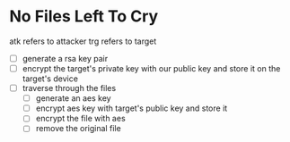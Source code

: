# No Files Left To Cry

atk refers to attacker
trg refers to target

- [ ] generate a rsa key pair
- [ ] encrypt the target's private key with our public key and store it on the target's device
- [ ] traverse through the files
  - [ ] generate an aes key
  - [ ] encrypt aes key with target's public key and store it
  - [ ] encrypt the file with aes
  - [ ] remove the original file